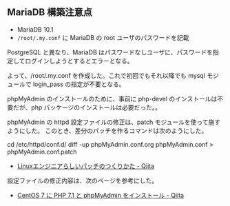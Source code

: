 ## MariaDB 構築注意点
- MariaDB 10.1
- `/root/.my.conf` に MariaDB の root ユーザのパスワードを記載



PostgreSQL と異なり、MariaDB はパスワードなしユーザに、パスワードを指定してログインしようとするとエラーとなる。

よって、/root/.my.conf を作成した。これで初回でもそれ以降でも mysql モジュールで login_pass の指定が不要となる。

phpMyAdmin のインストールのために、事前に php-devel のインストールは不要だが、php パッケージのインストールは必要だった。。

phpMyAdmin の httpd 設定ファイルの修正は、patch モジュールを使って施すようにした。
このとき、差分のパッチを作るコマンドは次のようにした。

cd /etc/httpd/conf.d/
diff -up phpMyAdmin.conf.org phpMyAdmin.conf > phpMyAdmin.conf.patch

- <a href="http://qiita.com/astro_super_nova/items/e30dcaf4d106deebc63c" target="_blank">Linuxエンジニアらしいパッチのつくりかた - Qiita</a>

設定ファイルの修正内容は、次のページを参考にした。

- <a href="http://qiita.com/100/items/8e9d9540845cc23e6111" target="_blank">CentOS 7 に PHP 7.1 と phpMyAdmin をインストール - Qiita</a>
